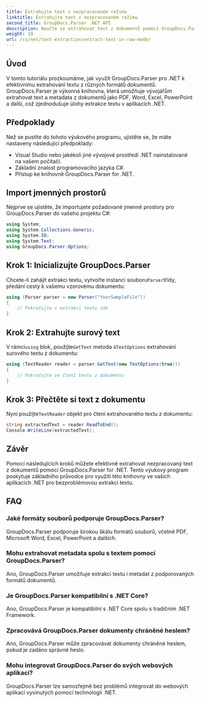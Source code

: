 ```yaml
---
title: Extrahujte text v nezpracovaném režimu
linktitle: Extrahujte text v nezpracovaném režimu
second_title: GroupDocs.Parser .NET API
description: Naučte se extrahovat text z dokumentů pomocí GroupDocs.Parser for .NET. Snadná, efektivní a bezproblémová extrakce textu v rámci vašich aplikací .NET.
weight: 19
url: /cs/net/text-extraction/extract-text-in-raw-mode/
---
```

## Úvod
V tomto tutoriálu prozkoumáme, jak využít GroupDocs.Parser pro .NET k efektivnímu extrahování textu z různých formátů dokumentů. GroupDocs.Parser je výkonná knihovna, která umožňuje vývojářům extrahovat text a metadata z dokumentů jako PDF, Word, Excel, PowerPoint a další, což zjednodušuje úlohy extrakce textu v aplikacích .NET.
## Předpoklady
Než se pustíte do tohoto výukového programu, ujistěte se, že máte nastaveny následující předpoklady:
- Visual Studio nebo jakékoli jiné vývojové prostředí .NET nainstalované na vašem počítači.
- Základní znalost programovacího jazyka C#.
- Přístup ke knihovně GroupDocs.Parser for .NET.

## Import jmenných prostorů
Nejprve se ujistěte, že importujete požadované jmenné prostory pro GroupDocs.Parser do vašeho projektu C#:
```csharp
using System;
using System.Collections.Generic;
using System.IO;
using System.Text;
using GroupDocs.Parser.Options;
```
## Krok 1: Inicializujte GroupDocs.Parser
 Chcete-li zahájit extrakci textu, vytvořte instanci souboru`Parser`třídy, předání cesty k vašemu vzorovému dokumentu:
```csharp
using (Parser parser = new Parser("YourSampleFile"))
{
    // Pokračujte v extrakci textu zde
}
```
## Krok 2: Extrahujte surový text
 V rámci`using` blok, použijte`GetText` metoda s`TextOptions` extrahování surového textu z dokumentu:
```csharp
using (TextReader reader = parser.GetText(new TextOptions(true)))
{
    // Pokračujte ve čtení textu z dokumentu
}
```
## Krok 3: Přečtěte si text z dokumentu
 Nyní použijte`TextReader` objekt pro čtení extrahovaného textu z dokumentu:
```csharp
string extractedText = reader.ReadToEnd();
Console.WriteLine(extractedText);
```

## Závěr
Pomocí následujících kroků můžete efektivně extrahovat nezpracovaný text z dokumentů pomocí GroupDocs.Parser for .NET. Tento výukový program poskytuje základního průvodce pro využití této knihovny ve vašich aplikacích .NET pro bezproblémovou extrakci textu.

## FAQ
### Jaké formáty souborů podporuje GroupDocs.Parser?
GroupDocs.Parser podporuje širokou škálu formátů souborů, včetně PDF, Microsoft Word, Excel, PowerPoint a dalších.
### Mohu extrahovat metadata spolu s textem pomocí GroupDocs.Parser?
Ano, GroupDocs.Parser umožňuje extrakci textu i metadat z podporovaných formátů dokumentů.
### Je GroupDocs.Parser kompatibilní s .NET Core?
Ano, GroupDocs.Parser je kompatibilní s .NET Core spolu s tradičním .NET Framework.
### Zpracovává GroupDocs.Parser dokumenty chráněné heslem?
Ano, GroupDocs.Parser může zpracovávat dokumenty chráněné heslem, pokud je zadáno správné heslo.
### Mohu integrovat GroupDocs.Parser do svých webových aplikací?
GroupDocs.Parser lze samozřejmě bez problémů integrovat do webových aplikací vyvinutých pomocí technologií .NET.